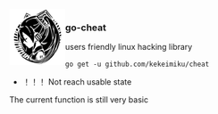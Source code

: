 <img align="left" width="100" src="./assets/miku.png">

### go-cheat

users friendly linux  hacking library

```
go get -u github.com/kekeimiku/cheat
```

* ！！！ Not reach usable state

The current function is still very basic